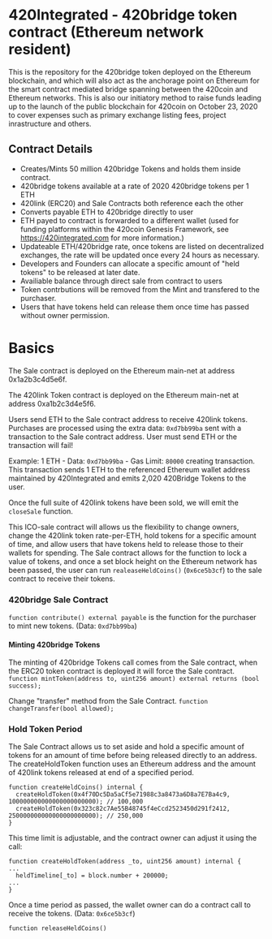 # 420Integrated - 420bridge token contract (Ethereum network resident)

This is the repository for the 420bridge token deployed on the Ethereum blockchain, and which will also act as the anchorage point on Ethereum for the smart contract mediated bridge spanning between the 420coin and Ethereum networks. This is also our initiatory method to raise funds leading up to the launch of the public blockchain for 420coin on October 23, 2020 to cover expenses such as primary exchange listing fees, project inrastructure and others. 

## Contract Details
- Creates/Mints 50 million 420bridge Tokens and holds them inside contract.
- 420bridge tokens available at a rate of 2020 420bridge tokens per 1 ETH
- 420link (ERC20) and Sale Contracts both reference each the other
- Converts payable ETH to 420bridge directly to user
- ETH payed to contract is forwarded to a different wallet (used for funding platforms within the 420coin Genesis Framework, see https://420integrated.com for more information.)
- Updateable ETH/420bridge rate, once tokens are listed on decentralized exchanges, the rate will be updated once every 24 hours as necessary.
- Developers and Founders can allocate a specific amount of "held tokens" to be released at later date. 
- Availiable balance through direct sale from contract to users 
- Token contrbutions will be removed from the Mint and transfered to the purchaser.
- Users that have tokens held can release them once time has passed without owner permission. 

# Basics

The Sale contract is deployed on the Ethereum main-net at address 0x1a2b3c4d5e6f.

The 420link Token contract is deployed on the Ethereum main-net at address 0xa1b2c3d4e5f6.

Users send ETH to the Sale contract address to receive 420link tokens. Purchases are processed using the extra data: `0xd7bb99ba` sent with a transaction to the Sale contract address. User must send ETH or the transaction will fail! 

Example: 1 ETH - Data: `0xd7bb99ba` - Gas Limit: `80000` creating transaction. This transaction sends 1 ETH to the referenced Ethereum wallet address maintained by 420Integrated and emits 2,020 420Bridge Tokens to the user. 

Once the full suite of 420link tokens have been sold, we will emit the `closeSale` function. 

This ICO-sale contract will allows us the flexibility to change owners, change the 420link token rate-per-ETH, hold tokens for a specific amount of time, and allow users that have tokens held to release those to their wallets for spending. The Sale contract allows for the function to lock a value of tokens, and once a set block height on the Ethereum network has been passed, the user can run `realeaseHeldCoins()` (`0x6ce5b3cf`) to the sale contract to receive their tokens.

### 420bridge Sale Contract
`function contribute() external payable` is the function for the purchaser to mint new tokens. (Data: `0xd7bb99ba`)

#### Minting 420bridge Tokens
The minting of 420bridge Tokens call comes from the Sale contract, when the ERC20 token contract is deployed it will force the Sale contract.
`function mintToken(address to, uint256 amount) external returns (bool success);`

Change "transfer" method from the Sale Contract. 
`function changeTransfer(bool allowed);`

### Hold Token Period

The Sale Contract allows us to set aside and hold a specific amount of tokens for an amount of time before being released directly to an address. The createHoldToken function uses an Ethereum address and the amount of 420link tokens released at end of a specified period.
```
function createHeldCoins() internal {
  createHoldToken(0x4f70Dc5Da5aCf5e71988c3a8473a6D8a7E7Ba4c9, 100000000000000000000000); // 100,000
  createHoldToken(0x323c82c7Ae55B48745f4eCcd2523450d291f2412, 250000000000000000000000); // 250,000
}
```

This time limit is adjustable, and the contract owner can adjust it using the call:
```
function createHoldToken(address _to, uint256 amount) internal {
...
  heldTimeline[_to] = block.number + 200000;
...
}
```

Once a time period as passed, the wallet owner can do a contract call to receive the tokens. (Data: `0x6ce5b3cf`)
```
function releaseHeldCoins()
```
